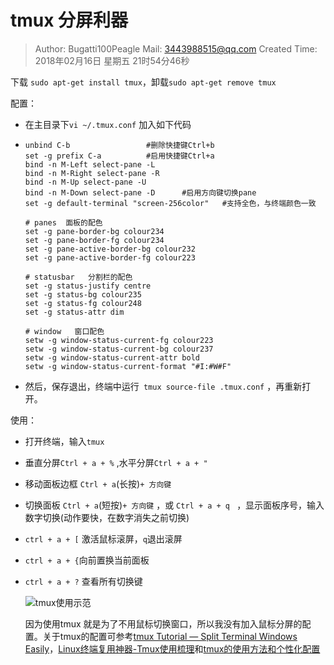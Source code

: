 # tmux 分屏利器
> Author: Bugatti100Peagle  Mail: 3443988515@qq.com
> Created Time: 2018年02月16日 星期五 21时54分46秒


下载 `sudo apt-get install tmux`，卸载`sudo apt-get remove tmux`

配置：

- 在主目录下`vi ~/.tmux.conf` 加入如下代码

- ```
  unbind C-b                 #删除快捷键Ctrl+b
  set -g prefix C-a          #启用快捷键Ctrl+a
  bind -n M-Left select-pane -L
  bind -n M-Right select-pane -R
  bind -n M-Up select-pane -U
  bind -n M-Down select-pane -D      #启用方向键切换pane
  set -g default-terminal "screen-256color"   #支持全色，与终端颜色一致

  # panes  面板的配色
  set -g pane-border-bg colour234
  set -g pane-border-fg colour234
  set -g pane-active-border-bg colour232
  set -g pane-active-border-fg colour223

  # statusbar   分割栏的配色
  set -g status-justify centre
  set -g status-bg colour235
  set -g status-fg colour248
  set -g status-attr dim

  # window   窗口配色
  setw -g window-status-current-fg colour223
  setw -g window-status-current-bg colour237
  setw -g window-status-current-attr bold
  setw -g window-status-current-format "#I:#W#F"
  ```

- 然后，保存退出，终端中运行` tmux source-file .tmux.conf` ，再重新打开。

使用：

- 打开终端，输入`tmux` 

- 垂直分屏`Ctrl + a + %` ,水平分屏`Ctrl + a + " ` 

- 移动面板边框 `Ctrl + a`(长按)`+ 方向键` 

- 切换面板 `Ctrl + a`(短按)`+ 方向键` ，或 `Ctrl + a + q ` ，显示面板序号，输入数字切换(动作要快，在数字消失之前切换)

- `ctrl + a + [` 激活鼠标滚屏，`q`退出滚屏

- `ctrl + a + {`向前置换当前面板

- `ctrl + a + ?` 查看所有切换键

  ![tmux使用示范](../pictures/tmux_1.png)

  因为使用tmux 就是为了不用鼠标切换窗口，所以我没有加入鼠标分屏的配置。关于tmux的配置可参考[tmux Tutorial — Split Terminal Windows Easily](https://lukaszwrobel.pl/blog/tmux-tutorial-split-terminal-windows-easily/)，[Linux终端复用神器-Tmux使用梳理](http://www.cnblogs.com/kevingrace/p/6496899.html)和[tmux的使用方法和个性化配置](http://blog.csdn.net/robertbaker/article/details/42172203) 
